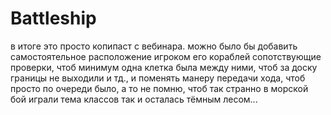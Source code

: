 # Battleship
в итоге это просто копипаст с вебинара.
можно было бы добавить самостоятельное расположение игроком его кораблей
сопотствующие проверки, чтоб минимум одна клетка была между ними,
чтоб за доску границы не выходили и тд.,
и поменять манеру передачи хода, чтоб просто по очереди было, а то не помню, чтоб так странно в морской бой играли
тема классов так и осталась тёмным лесом...
